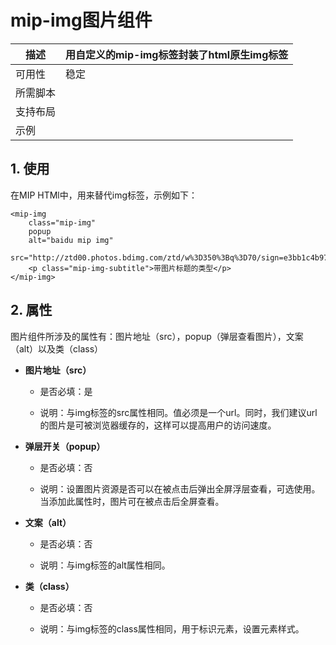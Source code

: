 # mip-img图片组件

描述|用自定义的mip-img标签封装了html原生img标签
----|----
可用性|稳定
所需脚本|
支持布局| 
示例|

## 1. 使用

在MIP HTMl中，用来替代img标签，示例如下：

```
<mip-img 
    class="mip-img" 
    popup 
    alt="baidu mip img" 
    src="http://ztd00.photos.bdimg.com/ztd/w%3D350%3Bq%3D70/sign=e3bb1c4b97ef76c6d0d2fd2ead2d8cc7/f703738da9773912b57d4b0bff198618367ae205.jpg">
    <p class="mip-img-subtitle">带图片标题的类型</p>
</mip-img>
```
## 2. 属性

图片组件所涉及的属性有：图片地址（src），popup（弹层查看图片），文案（alt）以及类（class）

- **图片地址（src）**

    - 是否必填：是

    - 说明：与img标签的src属性相同。值必须是一个url。同时，我们建议url的图片是可被浏览器缓存的，这样可以提高用户的访问速度。

- **弹层开关（popup）**

    - 是否必填：否

    - 说明：设置图片资源是否可以在被点击后弹出全屏浮层查看，可选使用。当添加此属性时，图片可在被点击后全屏查看。

- **文案（alt）**

    - 是否必填：否

    - 说明：与img标签的alt属性相同。

- **类（class）**

    - 是否必填：否

    - 说明：与img标签的class属性相同，用于标识元素，设置元素样式。
